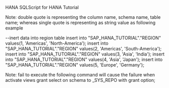 HANA SQLScript for HANA Tutorial

Note: double quote is representing the column name, schema name, table name;
      whereas single quote is representing as string value as following example

--inert data into region table
insert into "SAP_HANA_TUTORIAL"."REGION" values(1, 'Americas', 'North-America');
insert into "SAP_HANA_TUTORIAL"."REGION" values(2, 'Americas', 'South-America');
insert into "SAP_HANA_TUTORIAL"."REGION" values(3, 'Asia', 'India');
insert into "SAP_HANA_TUTORIAL"."REGION" values(4, 'Asia', 'Japan');
insert into "SAP_HANA_TUTORIAL"."REGION" values(5, 'Europe', 'Germany');   

Note: fail to execute the following command will cause the failure when activate views
grant select on schema <your schema> to _SYS_REPO with grant option;   

